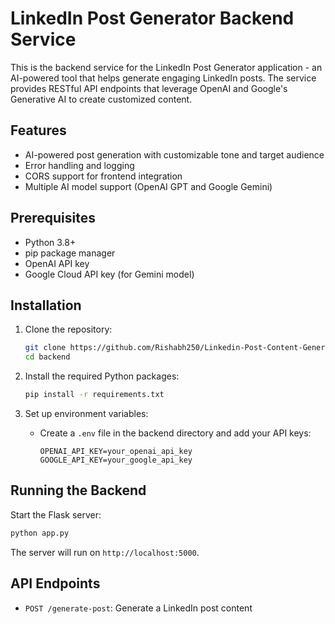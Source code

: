 # LinkedIn Post Generator Backend Service

This is the backend service for the LinkedIn Post Generator application - an AI-powered tool that helps generate engaging LinkedIn posts. The service provides RESTful API endpoints that leverage OpenAI and Google's Generative AI to create customized content.

## Features

- AI-powered post generation with customizable tone and target audience
- Error handling and logging
- CORS support for frontend integration
- Multiple AI model support (OpenAI GPT and Google Gemini)

## Prerequisites

- Python 3.8+
- pip package manager
- OpenAI API key
- Google Cloud API key (for Gemini model)

## Installation

1. Clone the repository:
   ```bash
   git clone https://github.com/Rishabh250/Linkedin-Post-Content-Generator.git
   cd backend
   ```

2. Install the required Python packages:
   ```bash
   pip install -r requirements.txt
   ```

3. Set up environment variables:
   - Create a `.env` file in the backend directory and add your API keys:
     ```plaintext
     OPENAI_API_KEY=your_openai_api_key
     GOOGLE_API_KEY=your_google_api_key
     ```

## Running the Backend

Start the Flask server:
```bash
python app.py
```

The server will run on `http://localhost:5000`.

## API Endpoints

- `POST /generate-post`: Generate a LinkedIn post content
